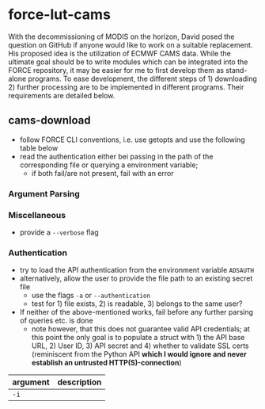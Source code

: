 # force-lut-cams

With the decommissioning of MODIS on the horizon, David posed the question on GitHub if anyone would like to work on a
suitable replacement. His proposed idea is the utilization of ECMWF CAMS data. While the ultimate goal should be to 
write modules which can be integrated into the FORCE repository, it may be easier for me to first develop them as 
stand-alone programs. To ease development, the different steps of 1) downloading 2) further processing are to be 
implemented in different programs. Their requirements are detailed below.

## cams-download

- follow FORCE CLI conventions, i.e. use getopts and use the following table below
- read the authentication either bei passing in the path of the corresponding file or querying a environment variable;
  - if both fail/are not present, fail with an error

### Argument Parsing

### Miscellaneous

- provide a `--verbose` flag

### Authentication

- try to load the API authentication from the environment variable `ADSAUTH`
- alternatively, allow the user to provide the file path to an existing secret file
  - use the flags `-a` or `--authentication`
  - test for 1) file exists, 2) is readable, 3) belongs to the same user?
- If neither of the above-mentioned works, fail before any further parsing of queries etc. is done
  - note however, that this does not guarantee valid API credentials; at this point the only goal is to populate a
  struct with 1) the API base URL, 2) User ID, 3) API secret and 4) whether to validate SSL certs (reminiscent from the
  Python API **which I would ignore and never establish an untrusted HTTP(S)-connection**)

| argument | description |
|:---------|:------------|
| `-i`     |             |